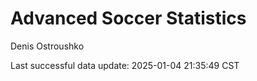 # Advanced Soccer Statistics
Denis Ostroushko

<!-- gfm -->

Last successful data update: 2025-01-04 21:35:49 CST
